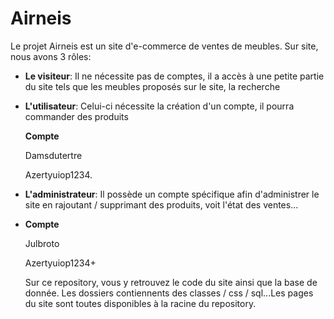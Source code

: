 # Airneis

Le projet Airneis est un site d'e-commerce de ventes de meubles. 
Sur site, nous avons 3 rôles: 
- **Le visiteur**: Il ne nécessite pas de comptes, il a accès à une petite partie du site tels que les meubles proposés sur le site, la recherche
- **L'utilisateur**: Celui-ci nécessite la création d'un compte, il pourra commander des produits
  
  **Compte**
  
  Damsdutertre

  Azertyuiop1234.
- **L'administrateur**: Il possède un compte spécifique afin d'administrer le site en rajoutant / supprimant des produits, voit l'état des ventes...
- 
  **Compte**

  Julbroto
  
  Azertyuiop1234+
  
  Sur ce repository, vous y retrouvez le code du site ainsi que la base de donnée. Les dossiers contiennents des classes / css / sql...Les pages du site sont toutes disponibles à la racine du repository. 
